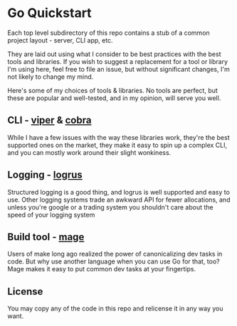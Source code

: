 # Go Quickstart

Each top level subdirectory of this repo contains a stub of a common project
layout - server, CLI app, etc.

They are laid out using what I consider to be best practices with the best tools
and libraries.  If you wish to suggest a replacement for a tool or library I'm
using here, feel free to file an issue, but without significant changes, I'm not
likely to change my mind.

Here's some of my choices of tools & libraries.  No tools are perfect, but these
are popular and well-tested, and in my opinion, will serve you well.

## CLI - [viper](https://github.com/spf13/viper) & [cobra](https://github.com/spf13/cobra) 

While I have a few issues with the way these libraries work, they're the
  best supported ones on the market, they make it easy to spin up a complex CLI,
  and you can mostly work around their slight wonkiness.
  
## Logging - [logrus](https://github.com/sirupsen/logrus) 

Structured logging is a good thing, and logrus is well supported and easy to
  use.  Other logging systems trade an awkward API for fewer allocations, and
  unless you're google or a trading system you shouldn't care about the speed of
  your logging system 

## Build tool - [mage](https://github.com/magefile/mage)

Users of make long ago realized the power of canonicalizing dev tasks in code.
But why use another language when you can use Go for that, too?  Mage makes it
easy to put common dev tasks at your fingertips.

## License

You may copy any of the code in this repo and relicense it in any way you want.

